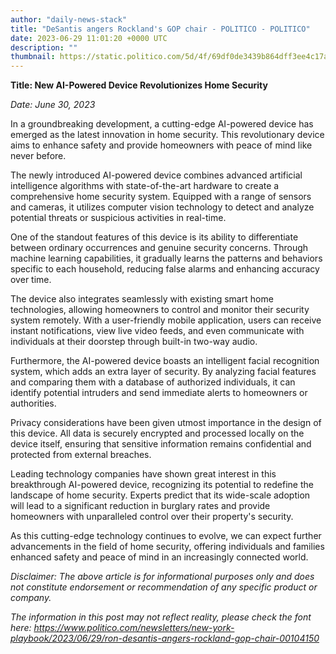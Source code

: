 ```yaml
---
author: "daily-news-stack"
title: "DeSantis angers Rockland's GOP chair - POLITICO - POLITICO"
date: 2023-06-29 11:01:20 +0000 UTC
description: ""
thumbnail: https://static.politico.com/5d/4f/69df0de3439b864dff3ee4c17a82/election-2024-desantis-71981.jpg
---
```


**Title: New AI-Powered Device Revolutionizes Home Security**

*Date: June 30, 2023*

In a groundbreaking development, a cutting-edge AI-powered device has emerged as the latest innovation in home security. This revolutionary device aims to enhance safety and provide homeowners with peace of mind like never before.

The newly introduced AI-powered device combines advanced artificial intelligence algorithms with state-of-the-art hardware to create a comprehensive home security system. Equipped with a range of sensors and cameras, it utilizes computer vision technology to detect and analyze potential threats or suspicious activities in real-time.

One of the standout features of this device is its ability to differentiate between ordinary occurrences and genuine security concerns. Through machine learning capabilities, it gradually learns the patterns and behaviors specific to each household, reducing false alarms and enhancing accuracy over time.

The device also integrates seamlessly with existing smart home technologies, allowing homeowners to control and monitor their security system remotely. With a user-friendly mobile application, users can receive instant notifications, view live video feeds, and even communicate with individuals at their doorstep through built-in two-way audio.

Furthermore, the AI-powered device boasts an intelligent facial recognition system, which adds an extra layer of security. By analyzing facial features and comparing them with a database of authorized individuals, it can identify potential intruders and send immediate alerts to homeowners or authorities.

Privacy considerations have been given utmost importance in the design of this device. All data is securely encrypted and processed locally on the device itself, ensuring that sensitive information remains confidential and protected from external breaches.

Leading technology companies have shown great interest in this breakthrough AI-powered device, recognizing its potential to redefine the landscape of home security. Experts predict that its wide-scale adoption will lead to a significant reduction in burglary rates and provide homeowners with unparalleled control over their property's security.

As this cutting-edge technology continues to evolve, we can expect further advancements in the field of home security, offering individuals and families enhanced safety and peace of mind in an increasingly connected world.

*Disclaimer: The above article is for informational purposes only and does not constitute endorsement or recommendation of any specific product or company.*

*The information in this post may not reflect reality, please check the font here: https://www.politico.com/newsletters/new-york-playbook/2023/06/29/ron-desantis-angers-rockland-gop-chair-00104150*